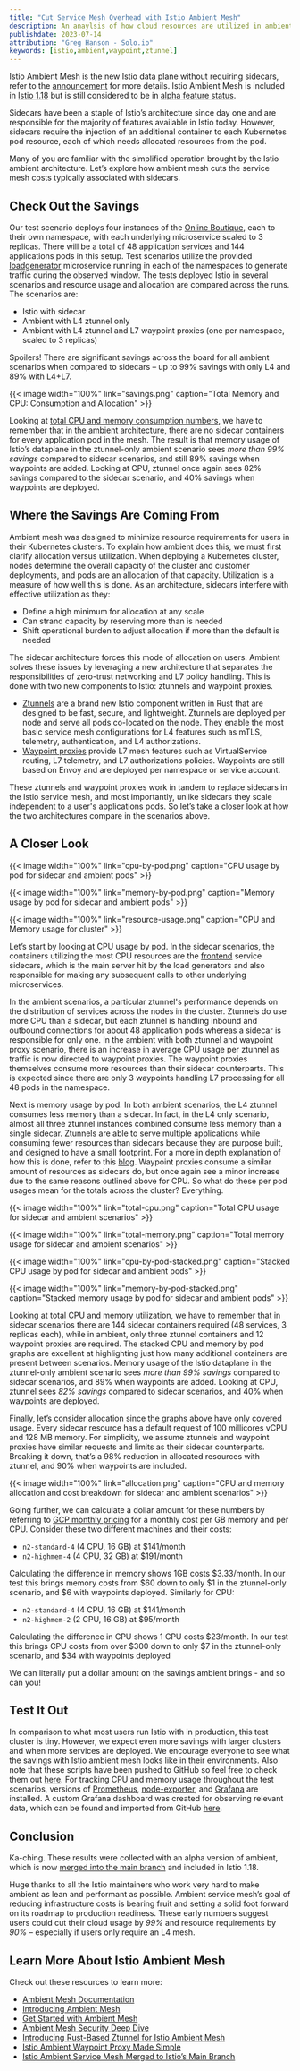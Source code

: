 ```yaml
---
title: "Cut Service Mesh Overhead with Istio Ambient Mesh"
description: An anaylsis of how cloud resources are utilized in ambient and sidecar service mesh architectures.
publishdate: 2023-07-14
attribution: "Greg Hanson - Solo.io"
keywords: [istio,ambient,waypoint,ztunnel]
---
```


Istio Ambient Mesh is the new Istio data plane without requiring sidecars, refer to the [announcement](/blog/2022/introducing-ambient-mesh/) for more details. Istio Ambient Mesh is included in [Istio 1.18](https://github.com/istio/istio/releases/tag/1.18.0) but is still considered to be in [alpha feature status](/docs/releases/feature-stages/#feature-phase-definitions).

Sidecars have been a staple of Istio’s architecture since day one and are responsible for the majority of features available in Istio today. However, sidecars require the injection of an additional container to each Kubernetes pod resource, each of which needs allocated resources from the pod.

Many of you are familiar with the simplified operation brought by the Istio ambient architecture. Let’s explore how ambient mesh cuts the service mesh costs typically associated with sidecars.

## Check Out the Savings

Our test scenario deploys four instances of the [Online Boutique](https://github.com/GoogleCloudPlatform/microservices-demo), each to their own namespace, with each underlying microservice scaled to 3 replicas. There will be a total of 48 application services and 144 applications pods in this setup. Test scenarios utilize the provided [loadgenerator](https://github.com/GoogleCloudPlatform/microservices-demo/tree/main/src/loadgenerator) microservice running in each of the namespaces to generate traffic during the observed window. The tests deployed Istio in several scenarios and resource usage and allocation are compared across the runs. The scenarios are:

- Istio with sidecar
- Ambient with L4 ztunnel only
- Ambient with L4 ztunnel and L7 waypoint proxies (one per namespace, scaled to 3 replicas)

Spoilers! There are significant savings across the board for all ambient scenarios when compared to sidecars – up to 99% savings with only L4 and 89% with L4+L7.

{{< image width="100%"
    link="savings.png"
    caption="Total Memory and CPU: Consumption and Allocation"
    >}}

Looking at [total CPU and memory consumption numbers](#a-closer-look), we have to remember that in the [ambient architecture](/blog/2022/introducing-ambient-mesh/), there are no sidecar containers for every application pod in the mesh. The result is that memory usage of Istio’s dataplane in the ztunnel-only ambient scenario sees *more than 99% savings* compared to sidecar scenarios, and still 89% savings when waypoints are added. Looking at CPU, ztunnel once again sees 82% savings compared to the sidecar scenario, and 40% savings when waypoints are deployed.

## Where the Savings Are Coming From

Ambient mesh was designed to minimize resource requirements for users in their Kubernetes clusters. To explain how ambient does this, we must first clarify allocation versus utilization. When deploying a Kubernetes cluster, nodes determine the overall capacity of the cluster and customer deployments, and pods are an allocation of that capacity. Utilization is a measure of how well this is done. As an architecture, sidecars interfere with effective utilization as they:

- Define a high minimum for allocation at any scale
- Can strand capacity by reserving more than is needed
- Shift operational burden to adjust allocation if more than the default is needed

The sidecar architecture forces this mode of allocation on users. Ambient solves these issues by leveraging a new architecture that separates the responsibilities of zero-trust networking and L7 policy handling. This is done with two new components to Istio: ztunnels and waypoint proxies.

- [Ztunnels](/blog/2023/rust-based-ztunnel/) are a brand new Istio component written in Rust that are designed to be fast, secure, and lightweight. Ztunnels are deployed per node and serve all pods co-located on the node. They enable the most basic service mesh configurations for L4 features such as mTLS, telemetry, authentication, and L4 authorizations.
- [Waypoint proxies](/blog/2023/waypoint-proxy-made-simple/) provide L7 mesh features such as VirtualService routing, L7 telemetry, and L7 authorizations policies. Waypoints are still based on Envoy and are deployed per namespace or service account.

These ztunnels and waypoint proxies work in tandem to replace sidecars in the Istio service mesh, and most importantly, unlike sidecars they scale independent to a user's applications pods. So let’s take a closer look at how the two architectures compare in the scenarios above.

## A Closer Look

{{< image width="100%"
    link="cpu-by-pod.png"
    caption="CPU usage by pod for sidecar and ambient pods"
    >}}

{{< image width="100%"
    link="memory-by-pod.png"
    caption="Memory usage by pod for sidecar and ambient pods"
    >}}

{{< image width="100%"
    link="resource-usage.png"
    caption="CPU and Memory usage for cluster"
    >}}

Let’s start by looking at CPU usage by pod. In the sidecar scenarios, the containers utilizing the most CPU resources are the [frontend](https://github.com/GoogleCloudPlatform/microservices-demo/tree/main/src/frontend) service sidecars, which is the main server hit by the load generators and also responsible for making any subsequent calls to other underlying microservices.

In the ambient scenarios, a particular ztunnel's performance depends on the distribution of services across the nodes in the cluster. Ztunnels do use more CPU than a sidecar, but each ztunnel is handling inbound and outbound connections for about 48 application pods whereas a sidecar is responsible for only one.  In the ambient with both ztunnel and waypoint proxy scenario, there is an increase in average CPU usage per ztunnel as traffic is now directed to waypoint proxies. The waypoint proxies themselves consume more resources than their sidecar counterparts.  This is expected since there are only 3 waypoints handling L7 processing for all 48 pods in the namespace.

Next is memory usage by pod. In both ambient scenarios, the L4 ztunnel consumes less memory than a sidecar. In fact, in the L4 only scenario, almost all three ztunnel instances combined consume less memory than a single sidecar. Ztunnels are able to serve multiple applications while consuming fewer resources than sidecars because they are purpose built, and designed to have a small footprint. For a more in depth explanation of how this is done, refer to this [blog](/blog/2023/rust-based-ztunnel/#a-purpose-built-ztunnel). Waypoint proxies consume a similar amount of resources as sidecars do, but once again see a minor increase due to the same reasons outlined above for CPU. So what do these per pod usages mean for the totals across the cluster? Everything.

{{< image width="100%"
    link="total-cpu.png"
    caption="Total CPU usage for sidecar and ambient scenarios"
    >}}

{{< image width="100%"
    link="total-memory.png"
    caption="Total memory usage for sidecar and ambient scenarios"
    >}}

{{< image width="100%"
    link="cpu-by-pod-stacked.png"
    caption="Stacked CPU usage by pod for sidecar and ambient pods"
    >}}

{{< image width="100%"
    link="memory-by-pod-stacked.png"
    caption="Stacked memory usage by pod for sidecar and ambient pods"
    >}}

Looking at total CPU and memory utilization, we have to remember that in sidecar scenarios there are 144 sidecar containers required (48 services, 3 replicas each), while in ambient, only three ztunnel containers and 12 waypoint proxies are required. The stacked CPU and memory by pod graphs are excellent at highlighting just how many additional containers are present between scenarios. Memory usage of the Istio dataplane in the ztunnel-only ambient scenario sees *more than 99% savings* compared to sidecar scenarios, and 89% when waypoints are added. Looking at CPU, ztunnel sees *82% savings* compared to sidecar scenarios, and 40% when waypoints are deployed.

Finally, let’s consider allocation since the graphs above have only covered usage. Every sidecar resource has a default request of 100 millicores vCPU and 128 MB memory. For simplicity, we assume ztunnels and waypoint proxies have similar requests and limits as their sidecar counterparts. Breaking it down, that’s a 98% reduction in allocated resources with ztunnel, and 90% when waypoints are included.

{{< image width="100%"
    link="allocation.png"
    caption="CPU and memory allocation and cost breakdown for sidecar and ambient scenarios"
    >}}

Going further, we can calculate a dollar amount for these numbers by referring to [GCP monthly pricing](https://cloud.google.com/compute/vm-instance-pricing) for a monthly cost per GB memory and per CPU. Consider these two different machines and their costs:

- `n2-standard-4` (4 CPU, 16 GB) at $141/month
- `n2-highmem-4` (4 CPU, 32 GB) at $191/month

Calculating the difference in memory shows 1GB costs $3.33/month. In our test this brings memory costs from $60 down to only $1 in the ztunnel-only scenario, and $6 with waypoints deployed.  Similarly for CPU:

- `n2-standard-4` (4 CPU, 16 GB) at $141/month
- `n2-highmem-2` (2 CPU, 16 GB) at $95/month

Calculating the difference in CPU shows 1 CPU costs $23/month. In our test this brings CPU costs from over $300 down to only $7 in the ztunnel-only scenario, and $34 with waypoints deployed

We can literally put a dollar amount on the savings ambient brings - and so can you!

## Test It Out

In comparison to what most users run Istio with in production, this test cluster is tiny. However, we expect even more savings with larger clusters and when more services are deployed. We encourage everyone to see what the savings with Istio ambient mesh looks like in their environments. Also note that these scripts have been pushed to GitHub so feel free to check them out [here](https://github.com/solo-io/ambient-performance/tree/boutique-demo). For tracking CPU and memory usage throughout the test scenarios, versions of [Prometheus](https://prometheus.io/), [node-exporter](https://prometheus.io/docs/guides/node-exporter/), and [Grafana](https://grafana.com/) are installed. A custom Grafana dashboard was created for observing relevant data, which can be found and imported from GitHub [here](https://github.com/solo-io/ambient-performance/blob/boutique-demo/dashboard/ambient-performance-analysis.json).

## Conclusion

Ka-ching. These results were collected with an alpha version of ambient, which is now [merged into the main branch](/blog/2023/ambient-merged-istio-main/) and included in Istio 1.18.

Huge thanks to all the Istio maintainers who work very hard to make ambient as lean and performant as possible. Ambient service mesh’s goal of reducing infrastructure costs is bearing fruit and setting a solid foot forward on its roadmap to production readiness. These early numbers suggest users could cut their cloud usage by *99%* and resource requirements by *90%* – especially if users only require an L4 mesh.

## Learn More About Istio Ambient Mesh

Check out these resources to learn more:

- [Ambient Mesh Documentation](/docs/ops/ambient/)
- [Introducing Ambient Mesh](/blog/2022/introducing-ambient-mesh/)
- [Get Started with Ambient Mesh](/blog/2022/get-started-ambient/)
- [Ambient Mesh Security Deep Dive](/blog/2022/ambient-security/)
- [Introducing Rust-Based Ztunnel for Istio Ambient Mesh](/blog/2023/rust-based-ztunnel/)
- [Istio Ambient Waypoint Proxy Made Simple](/blog/2023/waypoint-proxy-made-simple/)
- [Istio Ambient Service Mesh Merged to Istio’s Main Branch](/blog/2023/ambient-merged-istio-main/)
